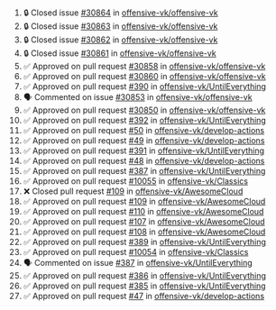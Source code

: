 <!--START_SECTION:activity-->
1. 🔒 Closed issue [#30864](https://github.com/offensive-vk/offensive-vk/issues/30864) in [offensive-vk/offensive-vk](https://github.com/offensive-vk/offensive-vk)
2. 🔒 Closed issue [#30863](https://github.com/offensive-vk/offensive-vk/issues/30863) in [offensive-vk/offensive-vk](https://github.com/offensive-vk/offensive-vk)
3. 🔒 Closed issue [#30862](https://github.com/offensive-vk/offensive-vk/issues/30862) in [offensive-vk/offensive-vk](https://github.com/offensive-vk/offensive-vk)
4. 🔒 Closed issue [#30861](https://github.com/offensive-vk/offensive-vk/issues/30861) in [offensive-vk/offensive-vk](https://github.com/offensive-vk/offensive-vk)
5. ✅ Approved on pull request [#30858](https://github.com/offensive-vk/offensive-vk/pull/30858) in [offensive-vk/offensive-vk](https://github.com/offensive-vk/offensive-vk)
6. ✅ Approved on pull request [#30860](https://github.com/offensive-vk/offensive-vk/pull/30860) in [offensive-vk/offensive-vk](https://github.com/offensive-vk/offensive-vk)
7. ✅ Approved on pull request [#390](https://github.com/offensive-vk/UntilEverything/pull/390) in [offensive-vk/UntilEverything](https://github.com/offensive-vk/UntilEverything)
8. 🗣 Commented on issue [#30853](https://github.com/offensive-vk/offensive-vk/issues/30853) in [offensive-vk/offensive-vk](https://github.com/offensive-vk/offensive-vk)
9. ✅ Approved on pull request [#30850](https://github.com/offensive-vk/offensive-vk/pull/30850) in [offensive-vk/offensive-vk](https://github.com/offensive-vk/offensive-vk)
10. ✅ Approved on pull request [#392](https://github.com/offensive-vk/UntilEverything/pull/392) in [offensive-vk/UntilEverything](https://github.com/offensive-vk/UntilEverything)
11. ✅ Approved on pull request [#50](https://github.com/offensive-vk/develop-actions/pull/50) in [offensive-vk/develop-actions](https://github.com/offensive-vk/develop-actions)
12. ✅ Approved on pull request [#49](https://github.com/offensive-vk/develop-actions/pull/49) in [offensive-vk/develop-actions](https://github.com/offensive-vk/develop-actions)
13. ✅ Approved on pull request [#391](https://github.com/offensive-vk/UntilEverything/pull/391) in [offensive-vk/UntilEverything](https://github.com/offensive-vk/UntilEverything)
14. ✅ Approved on pull request [#48](https://github.com/offensive-vk/develop-actions/pull/48) in [offensive-vk/develop-actions](https://github.com/offensive-vk/develop-actions)
15. ✅ Approved on pull request [#387](https://github.com/offensive-vk/UntilEverything/pull/387) in [offensive-vk/UntilEverything](https://github.com/offensive-vk/UntilEverything)
16. ✅ Approved on pull request [#10055](https://github.com/offensive-vk/Classics/pull/10055) in [offensive-vk/Classics](https://github.com/offensive-vk/Classics)
17. ❌ Closed pull request [#109](https://github.com/offensive-vk/AwesomeCloud/pull/109) in [offensive-vk/AwesomeCloud](https://github.com/offensive-vk/AwesomeCloud)
18. ✅ Approved on pull request [#109](https://github.com/offensive-vk/AwesomeCloud/pull/109) in [offensive-vk/AwesomeCloud](https://github.com/offensive-vk/AwesomeCloud)
19. ✅ Approved on pull request [#110](https://github.com/offensive-vk/AwesomeCloud/pull/110) in [offensive-vk/AwesomeCloud](https://github.com/offensive-vk/AwesomeCloud)
20. ✅ Approved on pull request [#107](https://github.com/offensive-vk/AwesomeCloud/pull/107) in [offensive-vk/AwesomeCloud](https://github.com/offensive-vk/AwesomeCloud)
21. ✅ Approved on pull request [#108](https://github.com/offensive-vk/AwesomeCloud/pull/108) in [offensive-vk/AwesomeCloud](https://github.com/offensive-vk/AwesomeCloud)
22. ✅ Approved on pull request [#389](https://github.com/offensive-vk/UntilEverything/pull/389) in [offensive-vk/UntilEverything](https://github.com/offensive-vk/UntilEverything)
23. ✅ Approved on pull request [#10054](https://github.com/offensive-vk/Classics/pull/10054) in [offensive-vk/Classics](https://github.com/offensive-vk/Classics)
24. 🗣 Commented on issue [#387](https://github.com/offensive-vk/UntilEverything/issues/387) in [offensive-vk/UntilEverything](https://github.com/offensive-vk/UntilEverything)
25. ✅ Approved on pull request [#386](https://github.com/offensive-vk/UntilEverything/pull/386) in [offensive-vk/UntilEverything](https://github.com/offensive-vk/UntilEverything)
26. ✅ Approved on pull request [#385](https://github.com/offensive-vk/UntilEverything/pull/385) in [offensive-vk/UntilEverything](https://github.com/offensive-vk/UntilEverything)
27. ✅ Approved on pull request [#47](https://github.com/offensive-vk/develop-actions/pull/47) in [offensive-vk/develop-actions](https://github.com/offensive-vk/develop-actions)
<!--END_SECTION:activity-->